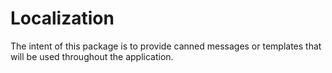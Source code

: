 # Localization

The intent of this package is to provide canned messages or templates that will be used throughout the application.
